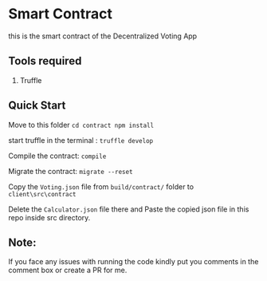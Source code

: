 # Smart Contract

this is the smart contract of the Decentralized Voting App

## Tools required

1. Truffle 

## Quick Start

Move to this folder
`cd contract
npm install`

start truffle in the terminal : `truffle develop`

Compile the contract: `compile`

Migrate the contract: `migrate --reset`

Copy the `Voting.json` file from `build/contract/` folder to `client\src\contract`

Delete the `Calculator.json` file there and Paste the copied json file in this repo inside src directory.

## Note: 
If you face any issues with running the code kindly put you comments in the comment box or create a PR for me. 
